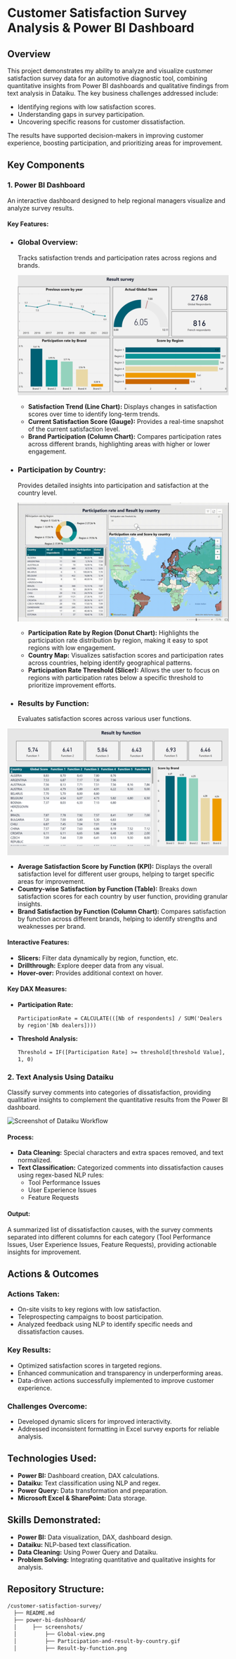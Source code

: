 # Customer Satisfaction Survey Analysis & Power BI Dashboard

## Overview
This project demonstrates my ability to analyze and visualize customer satisfaction survey data for an automotive diagnostic tool, combining quantitative insights from Power BI dashboards and qualitative findings from text analysis in Dataiku. The key business challenges addressed include:

- Identifying regions with low satisfaction scores.
- Understanding gaps in survey participation.
- Uncovering specific reasons for customer dissatisfaction.

The results have supported decision-makers in improving customer experience, boosting participation, and prioritizing areas for improvement.
## Key Components

### 1. Power BI Dashboard
An interactive dashboard designed to help regional managers visualize and analyze survey results.

#### Key Features:

- ### **Global Overview:** 
  Tracks satisfaction trends and participation rates across regions and brands.
  
  ![Screenshot of Global Overview](screenshots/Global-overview.png)
  
  - **Satisfaction Trend (Line Chart):** Displays changes in satisfaction scores over time to identify long-term trends.
  - **Current Satisfaction Score (Gauge):** Provides a real-time snapshot of the current satisfaction level.
  - **Brand Participation (Column Chart):** Compares participation rates across different brands, highlighting areas with higher or lower engagement.

- ### **Participation by Country:** 
  Provides detailed insights into participation and satisfaction at the country level.
  
  ![Screenshot of participation by country](screenshots/participation-by-country-map.gif)
  
  - **Participation Rate by Region (Donut Chart):** Highlights the participation rate distribution by region, making it easy to spot regions with low engagement.
  - **Country Map:** Visualizes satisfaction scores and participation rates across countries, helping identify geographical patterns.
  - **Participation Rate Threshold (Slicer):** Allows the user to focus on regions with participation rates below a specific threshold to prioritize improvement efforts.

- ### **Results by Function:** 
  Evaluates satisfaction scores across various user functions.
  
 ![Screenshot of Result by function](screenshots/Result%20by%20function.png)
  
  - **Average Satisfaction Score by Function (KPI):** Displays the overall satisfaction level for different user groups, helping to target specific areas for improvement.
  - **Country-wise Satisfaction by Function (Table):** Breaks down satisfaction scores for each country by user function, providing granular insights.
  - **Brand Satisfaction by Function (Column Chart):** Compares satisfaction by function across different brands, helping to identify strengths and weaknesses per brand.

#### Interactive Features:
- **Slicers:** Filter data dynamically by region, function, etc.
- **Drillthrough:** Explore deeper data from any visual.
- **Hover-over:** Provides additional context on hover.

#### Key DAX Measures:
- **Participation Rate:**
  ```DAX
  ParticipationRate = CALCULATE(([Nb of respondents] / SUM('Dealers by region'[Nb dealers])))
  ```
- **Threshold Analysis:**
  ```DAX
  Threshold = IF([Participation Rate] >= threshold[threshold Value], 1, 0)
  ```

### 2. Text Analysis Using Dataiku
Classify survey comments into categories of dissatisfaction, providing qualitative insights to complement the quantitative results from the Power BI dashboard.

![Screenshot of Dataiku Workflow](power-bi-dashboard/screenshots/text-classification.png)

#### Process:
- **Data Cleaning:** Special characters and extra spaces removed, and text normalized.
- **Text Classification:** Categorized comments into dissatisfaction causes using regex-based NLP rules:
  - Tool Performance Issues
  - User Experience Issues
  - Feature Requests

#### Output:
A summarized list of dissatisfaction causes, with the survey comments separated into different columns for each category (Tool Performance Issues, User Experience Issues, Feature Requests), providing actionable insights for improvement.


## Actions & Outcomes

### Actions Taken:
- On-site visits to key regions with low satisfaction.
- Teleprospecting campaigns to boost participation.
- Analyzed feedback using NLP to identify specific needs and dissatisfaction causes.

### Key Results:
- Optimized satisfaction scores in targeted regions.
- Enhanced communication and transparency in underperforming areas.
- Data-driven actions successfully implemented to improve customer experience.

### Challenges Overcome:
- Developed dynamic slicers for improved interactivity.
- Addressed inconsistent formatting in Excel survey exports for reliable analysis.

## Technologies Used:
- **Power BI:** Dashboard creation, DAX calculations.
- **Dataiku:** Text classification using NLP and regex.
- **Power Query:** Data transformation and preparation.
- **Microsoft Excel & SharePoint:** Data storage.

## Skills Demonstrated:
- **Power BI:** Data visualization, DAX, dashboard design.
- **Dataiku:** NLP-based text classification.
- **Data Cleaning:** Using Power Query and Dataiku.
- **Problem Solving:** Integrating quantitative and qualitative insights for analysis.

## Repository Structure:
```plaintext
/customer-satisfaction-survey/
  ├── README.md
  ├── power-bi-dashboard/
  │     ├── screenshots/
  │         ├── Global-view.png
  │         ├── Participation-and-result-by-country.gif
  │         ├── Result-by-function.png

